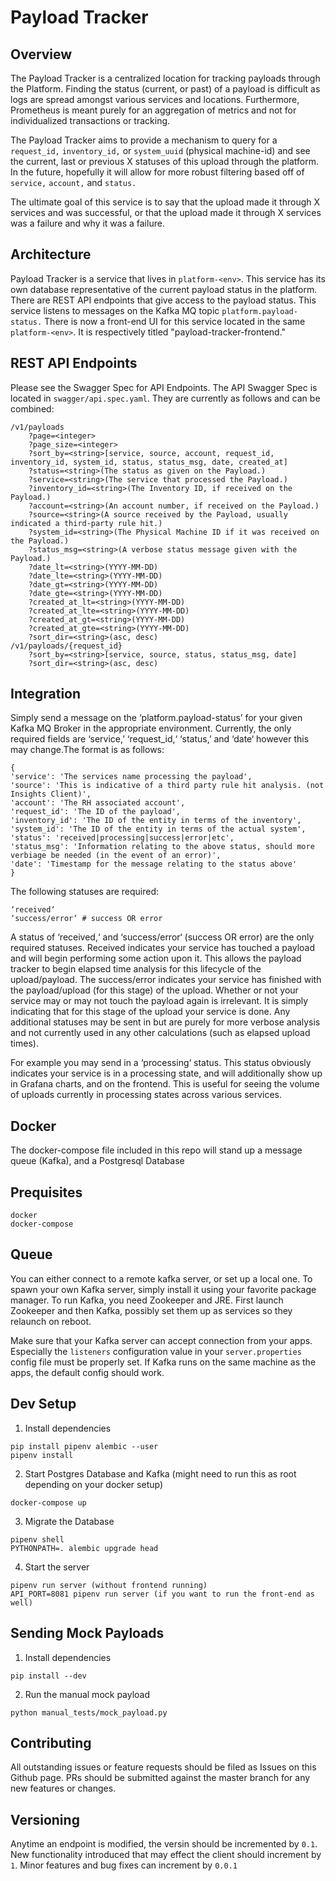 Payload Tracker
===========================================


Overview
--------------------
The Payload Tracker is a centralized location for tracking payloads through the Platform. Finding the status (current, or past) of a payload is difficult as logs are spread amongst various services and locations. Furthermore, Prometheus is meant purely for an aggregation of metrics and not for individualized transactions or tracking.

The Payload Tracker aims to provide a mechanism to query for a `request_id,` `inventory_id,` or `system_uuid` (physical machine-id) and see the current, last or previous X statuses of this upload through the platform. In the future, hopefully it will allow for more robust filtering based off of `service,` `account,` and `status.`

The ultimate goal of this service is to say that the upload made it through X services and was successful, or that the upload made it through X services was a failure and why it was a failure.


Architecture
--------------------
Payload Tracker is a service that lives in `platform-<env>`. This service has its own database representative of the current payload status in the platform. There are REST API endpoints that give access to the payload status. This service listens to messages on the Kafka MQ topic `platform.payload-status.` There is now a front-end UI for this service located in the same `platform-<env>`. It is respectively titled "payload-tracker-frontend."


REST API Endpoints
--------------------
Please see the Swagger Spec for API Endpoints. The API Swagger Spec is located in `swagger/api.spec.yaml`. They are currently as follows and can be combined:
```
/v1/payloads
	?page=<integer>
	?page_size=<integer>
	?sort_by=<string>[service, source, account, request_id, inventory_id, system_id, status, status_msg, date, created_at]
	?status=<string>(The status as given on the Payload.)
	?service=<string>(The service that processed the Payload.)
	?inventory_id=<string>(The Inventory ID, if received on the Payload.)
	?account=<string>(An account number, if received on the Payload.)
	?source=<string>(A source received by the Payload, usually indicated a third-party rule hit.)
	?system_id=<string>(The Physical Machine ID if it was received on the Payload.)
	?status_msg=<string>(A verbose status message given with the Payload.)
	?date_lt=<string>(YYYY-MM-DD)
	?date_lte=<string>(YYYY-MM-DD)
	?date_gt=<string>(YYYY-MM-DD)
	?date_gte=<string>(YYYY-MM-DD)
	?created_at_lt=<string>(YYYY-MM-DD)
	?created_at_lte=<string>(YYYY-MM-DD)
	?created_at_gt=<string>(YYYY-MM-DD)
	?created_at_gte=<string>(YYYY-MM-DD)
	?sort_dir=<string>(asc, desc)
/v1/payloads/{request_id}
	?sort_by=<string>[service, source, status, status_msg, date]
	?sort_dir=<string>(asc, desc)
```


Integration
--------------------
Simply send a message on the ‘platform.payload-status’ for your given Kafka MQ Broker in the appropriate environment. Currently, the only required fields are ‘service,’ ‘request_id,‘ ‘status,’ and ‘date‘ however this may change.The format is as follows:

```
{ 	
'service': 'The services name processing the payload',
'source': 'This is indicative of a third party rule hit analysis. (not Insights Client)',
'account': 'The RH associated account',
'request_id': 'The ID of the payload',
'inventory_id': 'The ID of the entity in terms of the inventory',
'system_id': 'The ID of the entity in terms of the actual system',
'status': 'received|processing|success|error|etc',
'status_msg': 'Information relating to the above status, should more verbiage be needed (in the event of an error)',
'date': 'Timestamp for the message relating to the status above' 
}
```
The following statuses are required:
```
‘received‘ 
‘success/error‘ # success OR error
```

A status of ‘received,‘ and ‘success/error‘ (success OR error) are the only required statuses. Received indicates your service has touched a payload and will begin performing some action upon it. This allows the payload tracker to begin elapsed time analysis for this lifecycle of the upload/payload. The success/error indicates your service has finished with the payload/upload (for this stage) of the upload. Whether or not your service may or may not touch the payload again is irrelevant. It is simply indicating that for this stage of the upload your service is done. Any additional statuses may be sent in but are purely for more verbose analysis and not currently used in any other calculations (such as elapsed upload times).

For example you may send in a ‘processing‘ status. This status obviously indicates your service is in a processing state, and will additionally show up in Grafana charts, and on the frontend. This is useful for seeing the volume of uploads currently in processing states across various services.

Docker
--------------------

The docker-compose file included in this repo will stand up a message queue (Kafka), and
a Postgresql Database


Prequisites
--------------------
    docker
    docker-compose


Queue
--------------------

You can either connect to a remote kafka server, or set up a local one. To spawn your own
Kafka server, simply install it using your favorite package manager. To run Kafka, you need
Zookeeper and JRE. First launch Zookeeper and then Kafka, possibly set them up as services
so they relaunch on reboot.

Make sure that your Kafka server can accept connection from your apps. Especially the
`listeners` configuration value in your `server.properties` config file must be properly
set. If Kafka runs on the same machine as the apps, the default config should work.


Dev Setup
--------------------
1. Install dependencies
```
pip install pipenv alembic --user
pipenv install
```

2. Start Postgres Database and Kafka (might need to run this as root depending on your docker setup)
```
docker-compose up
```

3. Migrate the Database
```
pipenv shell
PYTHONPATH=. alembic upgrade head
```

4. Start the server
```
pipenv run server (without frontend running)
API_PORT=8081 pipenv run server (if you want to run the front-end as well)
```


Sending Mock Payloads
--------------------
1. Install dependencies
```
pip install --dev
```

2. Run the manual mock payload
```
python manual_tests/mock_payload.py
```


Contributing
--------------------
All outstanding issues or feature requests should be filed as Issues on this Github
page. PRs should be submitted against the master branch for any new features or changes.


Versioning
--------------------
Anytime an endpoint is modified, the versin should be incremented by `0.1`. New
functionality introduced that may effect the client should increment by `1`. Minor
features and bug fixes can increment by `0.0.1`
